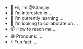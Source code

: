 - 👋 Hi, I’m @S3anjay
- 👀 I’m interested in ...
- 🌱 I’m currently learning ...
- 💞️ I’m looking to collaborate on ...
- 📫 How to reach me ...
- 😄 Pronouns: ...
- ⚡ Fun fact: ...

<!---
S3anjay/S3anjay is a ✨ special ✨ repository because its `README.md` (this file) appears on your GitHub profile.
You can click the Preview link to take a look at your changes.
--->
